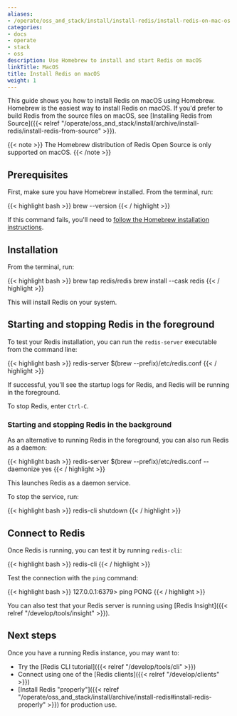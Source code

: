 ```yaml
---
aliases:
- /operate/oss_and_stack/install/install-redis/install-redis-on-mac-os
categories:
- docs
- operate
- stack
- oss
description: Use Homebrew to install and start Redis on macOS
linkTitle: MacOS
title: Install Redis on macOS
weight: 1
---
```


This guide shows you how to install Redis on macOS using Homebrew. Homebrew is the easiest way to install Redis on macOS. If you'd prefer to build Redis from the source files on macOS, see [Installing Redis from Source]({{< relref "/operate/oss_and_stack/install/archive/install-redis/install-redis-from-source" >}}).

{{< note >}}
The Homebrew distribution of Redis Open Source is only supported on macOS.
{{< /note >}}

## Prerequisites

First, make sure you have Homebrew installed. From the terminal, run:

{{< highlight bash  >}}
brew --version
{{< / highlight >}}

If this command fails, you'll need to [follow the Homebrew installation instructions](https://brew.sh/).

## Installation

From the terminal, run:

{{< highlight bash  >}}
brew tap redis/redis
brew install --cask redis
{{< / highlight >}}

This will install Redis on your system.

## Starting and stopping Redis in the foreground

To test your Redis installation, you can run the `redis-server` executable from the command line:

{{< highlight bash  >}}
redis-server $(brew --prefix)/etc/redis.conf
{{< / highlight >}}

If successful, you'll see the startup logs for Redis, and Redis will be running in the foreground.

To stop Redis, enter `Ctrl-C`.

### Starting and stopping Redis in the background

As an alternative to running Redis in the foreground, you can also run Redis as a daemon:

{{< highlight bash  >}}
redis-server $(brew --prefix)/etc/redis.conf --daemonize yes
{{< / highlight >}}

This launches Redis as a daemon service.

To stop the service, run:

{{< highlight bash  >}}
redis-cli shutdown
{{< / highlight >}}

## Connect to Redis

Once Redis is running, you can test it by running `redis-cli`:

{{< highlight bash  >}}
redis-cli
{{< / highlight >}}

Test the connection with the `ping` command:

{{< highlight bash  >}}
127.0.0.1:6379> ping
PONG
{{< / highlight >}}

You can also test that your Redis server is running using
[Redis Insight]({{< relref "/develop/tools/insight" >}}).

## Next steps

Once you have a running Redis instance, you may want to:

* Try the [Redis CLI tutorial]({{< relref "/develop/tools/cli" >}})
* Connect using one of the [Redis clients]({{< relref "/develop/clients" >}})
* [Install Redis "properly"]({{< relref "/operate/oss_and_stack/install/archive/install-redis#install-redis-properly" >}})
  for production use.
  
